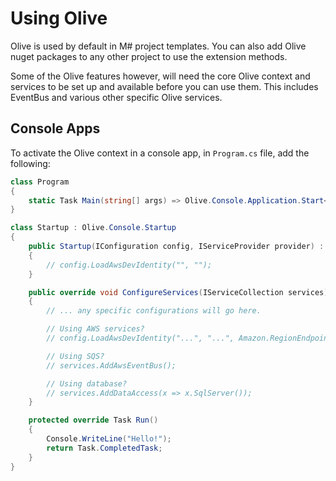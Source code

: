 # Using Olive

Olive is used by default in M# project templates. You can also add Olive nuget packages to any other project to use the extension methods.

Some of the Olive features however, will need the core Olive context and services to be set up and available before you can use them.
This includes EventBus and various other specific Olive services.

## Console Apps

To activate the Olive context in a console app, in `Program.cs` file, add the following:

```csharp
class Program
{
    static Task Main(string[] args) => Olive.Console.Application.Start<Startup>(args);
}

class Startup : Olive.Console.Startup
{
    public Startup(IConfiguration config, IServiceProvider provider) : base(config, provider)
    {
        // config.LoadAwsDevIdentity("", "");
    }

    public override void ConfigureServices(IServiceCollection services)
    {
        // ... any specific configurations will go here.

        // Using AWS services?
        // config.LoadAwsDevIdentity("...", "...", Amazon.RegionEndpoint.EUWest1, loadSecrets: false);

        // Using SQS?
        // services.AddAwsEventBus();

        // Using database?
        // services.AddDataAccess(x => x.SqlServer());
    }

    protected override Task Run()
    {
        Console.WriteLine("Hello!");
        return Task.CompletedTask;
    }
}
```
